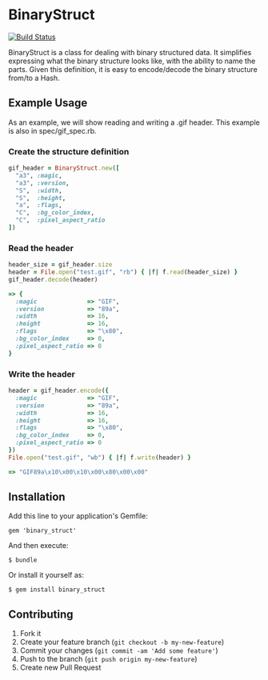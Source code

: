 # BinaryStruct

[![Build Status](https://travis-ci.org/ManageIQ/binary_struct.png)](https://travis-ci.org/ManageIQ/binary_struct)

BinaryStruct is a class for dealing with binary structured data.  It simplifies
expressing what the binary structure looks like, with the ability to name the
parts.  Given this definition, it is easy to encode/decode the binary structure
from/to a Hash.

## Example Usage

As an example, we will show reading and writing a .gif header.  This example is
also in spec/gif_spec.rb.

### Create the structure definition

```ruby
gif_header = BinaryStruct.new([
  "a3", :magic,
  "a3", :version,
  "S",  :width,
  "S",  :height,
  "a",  :flags,
  "C",  :bg_color_index,
  "C",  :pixel_aspect_ratio
])
```

### Read the header

```ruby
header_size = gif_header.size
header = File.open("test.gif", "rb") { |f| f.read(header_size) }
gif_header.decode(header)

=> {
  :magic              => "GIF",
  :version            => "89a",
  :width              => 16,
  :height             => 16,
  :flags              => "\x80",
  :bg_color_index     => 0,
  :pixel_aspect_ratio => 0
}
```

### Write the header

```ruby
header = gif_header.encode({
  :magic              => "GIF",
  :version            => "89a",
  :width              => 16,
  :height             => 16,
  :flags              => "\x80",
  :bg_color_index     => 0,
  :pixel_aspect_ratio => 0
})
File.open("test.gif", "wb") { |f| f.write(header) }

=> "GIF89a\x10\x00\x10\x00\x80\x00\x00"
```

## Installation

Add this line to your application's Gemfile:

    gem 'binary_struct'

And then execute:

    $ bundle

Or install it yourself as:

    $ gem install binary_struct

## Contributing

1. Fork it
2. Create your feature branch (`git checkout -b my-new-feature`)
3. Commit your changes (`git commit -am 'Add some feature'`)
4. Push to the branch (`git push origin my-new-feature`)
5. Create new Pull Request
